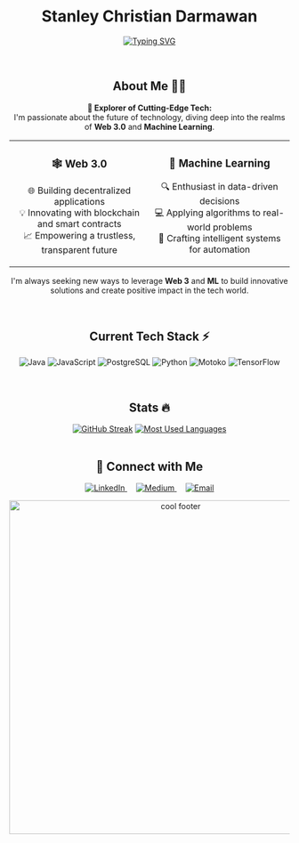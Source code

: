 <h1 align="center">Stanley Christian Darmawan</h1>

<p align="center">
<a href="https://git.io/typing-svg"><img src="https://readme-typing-svg.demolab.com?font=Fira+Code&weight=600&size=30&duration=4000&pause=1000&color=6A6AD2&center=true&vCenter=true&width=435&lines=Software+Developer;Software+Engineer;Tech+Enthusiast;Lifelong+Learner" alt="Typing SVG" /></a>
</p>


<br>
<h2 align="center">About Me 👨‍💻</h2>

<p align="center">
  <b>🚀 Explorer of Cutting-Edge Tech:</b> 
  <br>
  I'm passionate about the future of technology, diving deep into the realms of <strong>Web 3.0</strong> and <strong>Machine Learning</strong>.
</p>

<div align="center">
  <table>
    <tr>
      <td align="center" width="50%">
        <h3>🕸️ Web 3.0</h3>
        <p>
          🌐 Building decentralized applications<br>
          💡 Innovating with blockchain and smart contracts<br>
          📈 Empowering a trustless, transparent future
        </p>
      </td>
      <td align="center" width="50%">
        <h3>🤖 Machine Learning</h3>
        <p>
          🔍 Enthusiast in data-driven decisions<br>
          💻 Applying algorithms to real-world problems<br>
          🧠 Crafting intelligent systems for automation
        </p>
      </td>
    </tr>
  </table>
</div>

<p align="center">
  I'm always seeking new ways to leverage <strong>Web 3</strong> and <strong>ML</strong> to build innovative solutions and create positive impact in the tech world.
</p>

  

<br>
<h2 align="center">Current Tech Stack ⚡</h2>
<p align="center">
  <img src="https://img.shields.io/badge/Code-Java-informational?style=for-the-badge&logo=java&color=6A6AD2" alt="Java">
  <img src="https://img.shields.io/badge/Code-JavaScript-yellow?style=for-the-badge&logo=javascript&color=F7DF1E" alt="JavaScript">
  <img src="https://img.shields.io/badge/Database-PostgreSQL-336791?style=for-the-badge&logo=postgresql&logoColor=white" alt="PostgreSQL">
  <img src="https://img.shields.io/badge/Language-Python-3776AB?style=for-the-badge&logo=python&logoColor=white" alt="Python">
  <img src="https://img.shields.io/badge/Language-Motoko-FF4F00?style=for-the-badge&logoColor=white" alt="Motoko">
  <img src="https://img.shields.io/badge/ML-TensorFlow-D50032?style=for-the-badge&logo=tensorflow&logoColor=white" alt="TensorFlow">
</p>

<br>
<h2 align="center">Stats 🔥</h2>
<div align="center">
  <a href="https://github-readme-streak-stats.herokuapp.com?user=StanleyChristianDarmawan&theme=whatsapp-dark&hide_border=true"><img src="https://github-readme-streak-stats.herokuapp.com?user=StanleyChristianDarmawan&theme=whatsapp-dark&hide_border=true" alt="GitHub Streak" /></a>
    <a href="https://github-readme-stats.vercel.app/api/top-langs/?username=StanleyChristianDarmawan&theme=gotham&show_icons=true&hide_border=true&layout=compact"><img src="https://github-readme-stats.vercel.app/api/top-langs/?username=StanleyChristianDarmawan&theme=gotham&show_icons=true&hide_border=true&layout=compact" alt="Most Used Languages" /></a>
</div>


<br>
<h2 align="center">💬 Connect with Me</h2>
<p align="center">
  <a href="https://linkedin.com/in/stanley-christian-darmawan" target="_blank">
    <img src="https://img.shields.io/badge/-LinkedIn-%230077B5?style=for-the-badge&logo=linkedin&logoColor=white" alt="LinkedIn">
  </a>
  &nbsp;&nbsp;&nbsp;
  <a href="https://medium.com/@stanleychristiandarmawan" target="_blank">
    <img src="https://img.shields.io/badge/-Medium-12100E?style=for-the-badge&logo=medium&logoColor=white" alt="Medium">
  </a>
  &nbsp;&nbsp;&nbsp;
  <a href="mailto:stanleychristiandarmawan@gmail.com">
    <img src="https://img.shields.io/badge/-Email-D14836?style=for-the-badge&logo=gmail&logoColor=white" alt="Email">
  </a>
</p>


<div align="center">
  <img src="https://raw.githubusercontent.com/khttht/khttht/main/assets/footer.gif" alt="cool footer" width="600" />
</div>
